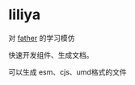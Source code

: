 # liliya

对 [father](https://github.com/umijs/father/tree/2.x) 的学习模仿

快速开发组件、生成文档。

可以生成 esm、cjs、umd格式的文件

